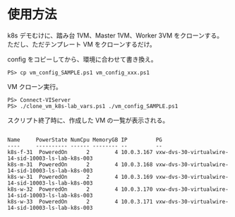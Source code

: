# 使用方法

k8s デモむけに、踏み台 1VM、Master 1VM、Worker 3VM をクローンする。  
ただし、ただテンプレート VM をクローンするだけ。

config をコピーしてから、環境に合わせて書き換え。

```
PS> cp vm_config_SAMPLE.ps1 vm_config_xxx.ps1
```

VM クローン実行。

```
PS> Connect-VIServer
PS> ./clone_vm_k8s-lab_vars.ps1 ./vm_config_SAMPLE.ps1
```

スクリプト終了時に、作成した VM の一覧が表示される。

```

Name     PowerState NumCpu MemoryGB IP         PG
----     ---------- ------ -------- --         --
k8s-f-31  PoweredOn      2        4 10.0.3.167 vxw-dvs-30-virtualwire-14-sid-10003-ls-lab-k8s-003
k8s-m-31  PoweredOn      2        4 10.0.3.168 vxw-dvs-30-virtualwire-14-sid-10003-ls-lab-k8s-003
k8s-w-31  PoweredOn      2        4 10.0.3.169 vxw-dvs-30-virtualwire-14-sid-10003-ls-lab-k8s-003
k8s-w-32  PoweredOn      2        4 10.0.3.170 vxw-dvs-30-virtualwire-14-sid-10003-ls-lab-k8s-003
k8s-w-33  PoweredOn      2        4 10.0.3.171 vxw-dvs-30-virtualwire-14-sid-10003-ls-lab-k8s-003
```
